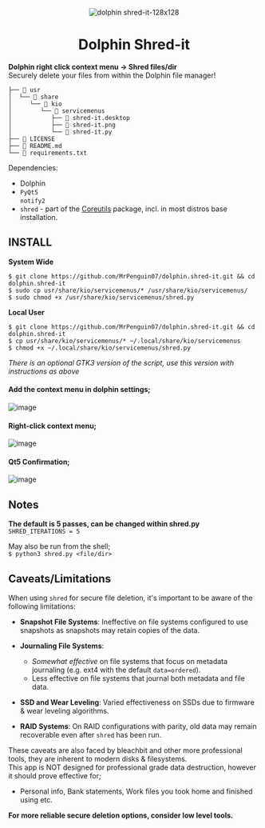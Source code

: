 <p align="center">
  <img src="https://github.com/MrPenguin07/dolphin.shred-it/assets/127086564/5038c302-28d6-4ece-8986-ca87577af14a" alt="dolphin shred-it-128x128" />
</p>

<h1 align="center">
  Dolphin Shred-it
</h1>


**Dolphin right click context menu -> Shred files/dir**  
Securely delete your files from within the Dolphin file manager!

```
├──  usr
│  └──  share
│     └──  kio
│        └──  servicemenus
│           ├──  shred-it.desktop
│           ├──  shred-it.png
│           └──  shred-it.py
├──  LICENSE
├──  README.md
└──  requirements.txt
```

Dependencies: 
- Dolphin
- `PyQt5`  
  `notify2`
- `shred` - part of the [Coreutils](https://www.gnu.org/software/coreutils/) package, incl. in most distros base installation.

## INSTALL
**System Wide**
```
$ git clone https://github.com/MrPenguin07/dolphin.shred-it.git && cd dolphin.shred-it
$ sudo cp usr/share/kio/servicemenus/* /usr/share/kio/servicemenus/
$ sudo chmod +x /usr/share/kio/servicemenus/shred.py
```
**Local User**
```
$ git clone https://github.com/MrPenguin07/dolphin.shred-it.git && cd dolphin.shred-it
$ cp usr/share/kio/servicemenus/* ~/.local/share/kio/servicemenus
$ chmod +x ~/.local/share/kio/servicemenus/shred.py
```
_There is an optional GTK3 version of the script, use this version with instructions as above_

#### Add the context menu in dolphin settings;

![image](https://github.com/MrPenguin07/dolphin-shredder/assets/127086564/505c97c7-68d0-4bd8-8b23-ea14f575a244)

#### Right-click context menu;

![image](https://github.com/MrPenguin07/dolphin-shredder/assets/127086564/7736015e-c175-456a-9a78-7229b60e6895)

#### Qt5 Confirmation;

![image](https://github.com/MrPenguin07/dolphin-shredder/assets/127086564/2ead02c7-2510-486e-8fe5-5e86f99d13ff)



## Notes

**The default is 5 passes, can be changed within shred.py**  
`SHRED_ITERATIONS = 5`

May also be run from the shell;  
`$ python3 shred.py <file/dir>`

## Caveats/Limitations

When using `shred` for secure file deletion, it's important to be aware of the following limitations:

- **Snapshot File Systems**: Ineffective on file systems configured to use snapshots as snapshots may retain copies of the data.
  
- **Journaling File Systems**:
  + _Somewhat effective_ on file systems that focus on metadata journaling (e.g. ext4 with the default `data=ordered`).
  + Less effective on file systems that journal both metadata and file data.

- **SSD and Wear Leveling**: Varied effectiveness on SSDs due to firmware & wear leveling algorithms.
  
- **RAID Systems**: On RAID configurations with parity, old data may remain recoverable even after `shred` has been run.

These caveats are also faced by bleachbit and other more professional tools, they are inherent to modern disks & filesystems.  
This app is NOT designed for professional grade data destruction, however it should prove effective for;
  - Personal info, Bank statements, Work files you took home and finished using etc.
    
**For more reliable secure deletion options, consider low level tools.**

